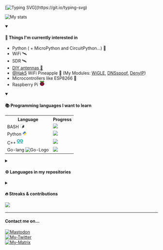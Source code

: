 [![Typing SVG](https://readme-typing-svg.herokuapp.com?font=Silkscreen&size=30&duration=3500&pause=1000&color=76C113&vCenter=true&width=435&lines=git+clone+%2FREADME.md;My+personal+README!)](https://git.io/typing-svg)

![My stats](https://github-readme-stats.vercel.app/api?username=90N45-d3v&show_icons=true&hide_border=true&bg_color=272E33&text_color=ffffff&icon_color=558911&title_color=76C113)

<details open>
<summary><h4> 🤔 Things I'm currently interested in</h4></summary>
<ul>
<li>Python ( + MicroPython and CircuitPython...) 🐍
<li>WiFi 🛰
<li>SDR 🛰
<li><a href="https://www.makeuseof.com/10-diy-long-range-wi-fi-antennas-you-can-make-at-home/">DIY antennas 📡</a>
<li><a href="https://github.com/hak5">@Hak5</a> WiFi Pineapple 🍍 (My Modules: <a href="https://github.com/90N45-d3v/WiGLE-Pineapple-MK7-Module">WiGLE</a>, <a href="https://github.com/90N45-d3v/DNSspoof-Pineapple-MK7-Module">DNSspoof</a>, <a href="https://github.com/90N45-d3v/DenyIP-Pineapple-MK7-Module">DenyIP</a>)
<li>Microcontrollers like ESP8266 👾
<li>Raspberry Pi <img src="https://raw.githubusercontent.com/devicons/devicon/1119b9f84c0290e0f0b38982099a2bd027a48bf1/icons/raspberrypi/raspberrypi-original.svg" alt="Berry" width="20" height="18">
</ul>
</details>

<details open>
<summary><h4> 📚 Programming languages I want to learn</h4></summary>
<table>
<tr>
<th>Language</th>
<th>Progress</th>
</tr>
<tr>
<td>BASH <img src="https://raw.githubusercontent.com/devicons/devicon/1119b9f84c0290e0f0b38982099a2bd027a48bf1/icons/bash/bash-original.svg" alt="Shell" width="15" height="15"></td>
<td><img src="https://progress-bar.dev/60"></td>
</tr>
<tr>
<td>Python <img src="https://raw.githubusercontent.com/devicons/devicon/1119b9f84c0290e0f0b38982099a2bd027a48bf1/icons/python/python-original.svg" alt="Python" width="15" height="15"></td>
<td><img src="https://progress-bar.dev/75"></td>
</tr>
<tr>
<td>C++ <img src="https://raw.githubusercontent.com/devicons/devicon/1119b9f84c0290e0f0b38982099a2bd027a48bf1/icons/arduino/arduino-original-wordmark.svg" alt="Arduino" width="20"></td>
<td><img src="https://progress-bar.dev/20"></td>
</tr>
<tr>
<td>Go-lang <img src="https://upload.wikimedia.org/wikipedia/commons/0/05/Go_Logo_Blue.svg" alt="Go-Logo" width="30"></td>
<td><img src="https://progress-bar.dev/5"></td>
</tr>
</table>
</details>

<details>
<summary><h4> ⚙️ Languages in my repositories</h4></summary>
<img src="https://github-readme-stats.vercel.app/api/top-langs/?username=90N45-d3v&layout=compact&hide_border=true&bg_color=272E33&text_color=ffffff&title_color=76C113">
</details>

<details>
<summary><h4> 🔥 Streaks & contributions</h4></summary>
<img src="http://github-readme-streak-stats.herokuapp.com?user=90N45-d3v&hide_border=true&background=272E33&stroke=558911&ring=558911&currStreakNum=76C113&currStreakLabel=76C113&sideNums=558911&fire=76C113&sideLabels=FFFFFF&dates=838383)](https://git.io/streak-stats">
</details>

<a href="https://wigle.net">
<img border="0" src="https://wigle.net/bi/6w46oT6YEWVtUUlVDOudgA.png">
</a>

---

#### Contact me on...
<a rel="me" href="https://infosec.exchange/@90N45">
<img src="https://joinmastodon.org/_next/static/media/wordmark-white-text.01e9f493.svg" width="100" alt="Mastodon">
</a>
</br>
<a href="https://twitter.com/90N45">
<img src="https://img.shields.io/badge/Twitter-1DA1F2?style=for-the-badge&logo=twitter&logoColor=white" alt="My-Twitter">
</a>
</br>
<a href="https://matrix.to/#/@90n45:matrix.org">
<img src="https://img.shields.io/badge/matrix-000000?style=for-the-badge&logo=Matrix&logoColor=76C113" alt="My-Matrix">
</a>
